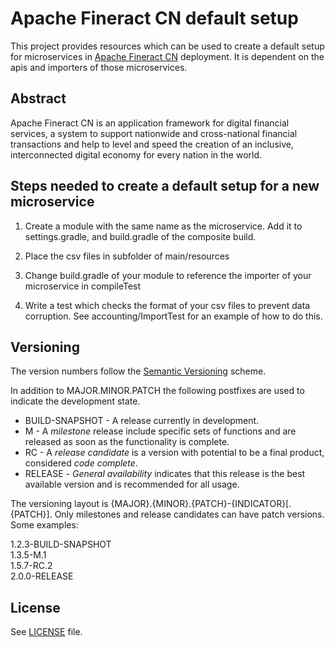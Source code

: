 # Apache Fineract CN default setup

This project provides resources which can be used to create a default setup for microservices in [Apache Fineract CN](https://github.com/search?q=org%3Aapache+fineract) deployment. It is dependent on the apis and importers of those microservices.

## Abstract
Apache Fineract CN is an application framework for digital financial services, a system to support nationwide and cross-national financial transactions and help to level and speed the creation of an inclusive, interconnected digital economy for every nation in the world.

## Steps needed to create a default setup for a new microservice 

1.  Create a module with the same name as the microservice.  Add it to settings.gradle, and build.gradle of the composite build.

2.  Place the csv files in subfolder of main/resources
    
3.  Change build.gradle of your module to reference the importer of your microservice in compileTest 

4.  Write a test which checks the format of your csv files to prevent data corruption.  See accounting/ImportTest for an example of how to do this.

## Versioning
The version numbers follow the [Semantic Versioning](http://semver.org/) scheme.

In addition to MAJOR.MINOR.PATCH the following postfixes are used to indicate the development state.

* BUILD-SNAPSHOT - A release currently in development. 
* M - A _milestone_ release include specific sets of functions and are released as soon as the functionality is complete.
* RC - A _release candidate_ is a version with potential to be a final product, considered _code complete_.
* RELEASE - _General availability_ indicates that this release is the best available version and is recommended for all usage.

The versioning layout is {MAJOR}.{MINOR}.{PATCH}-{INDICATOR}[.{PATCH}]. Only milestones and release candidates can  have patch versions. Some examples:

1.2.3-BUILD-SNAPSHOT  
1.3.5-M.1  
1.5.7-RC.2  
2.0.0-RELEASE

## License
See [LICENSE](LICENSE) file.
